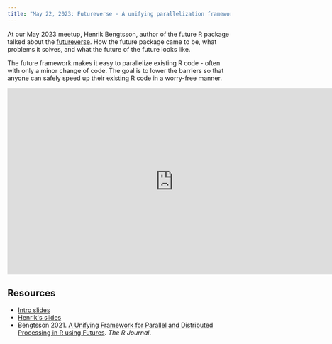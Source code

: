 ```yaml
---
title: "May 22, 2023: Futureverse - A unifying parallelization framework in R for everyone with Henrik Bengtsson"
---
```


At our May 2023 meetup, Henrik Bengtsson, author of the future R package talked about the [futureverse](https://futureverse.org). How the future package came to be, what problems it solves, and what the future of the future looks like.

The future framework makes it easy to parallelize existing R code - often with only a minor change of code. The goal is to lower the barriers so that anyone can safely speed up their existing R code in a worry-free manner.

<iframe width="748" height="421" src="https://www.youtube.com/embed/6Dp6zMelrmg" title="YouTube video player" frameborder="0" allow="accelerometer; autoplay; clipboard-write; encrypted-media; gyroscope; picture-in-picture" allowfullscreen></iframe>

## Resources

- [Intro slides](YEGRUG-2023-05-22.pdf)
- [Henrik's slides](https://www.jottr.org/2023/05/22/future-yegrug-2023-slides/)
- Bengtsson 2021. [A Unifying Framework for Parallel and Distributed Processing in R using Futures](https://journal.r-project.org/archive/2021/RJ-2021-048/index.html). _The R Journal_.
